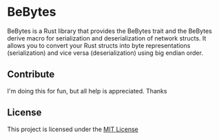 # BeBytes

BeBytes is a Rust library that provides the BeBytes trait and the BeBytes derive macro for serialization and deserialization of network structs. It allows you to convert your Rust structs into byte representations (serialization) and vice versa (deserialization) using big endian order.

## Contribute

I'm doing this for fun, but all help is appreciated. Thanks

## License

This project is licensed under the [MIT License](https://mit-license.org/)
